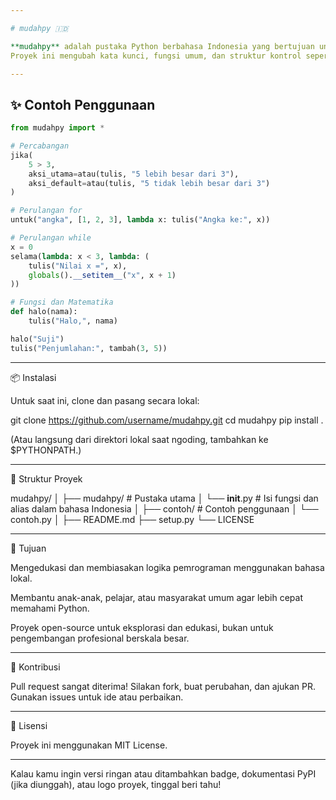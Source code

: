 ```yaml
---

# mudahpy 🇮🇩

**mudahpy** adalah pustaka Python berbahasa Indonesia yang bertujuan untuk mempermudah pemrograman bagi pemula atau pengguna yang lebih nyaman dengan bahasa Indonesia.  
Proyek ini mengubah kata kunci, fungsi umum, dan struktur kontrol seperti `if`, `for`, `while`, `def`, `lambda`, dan lainnya agar lebih mudah dipahami.

---
```


## ✨ Contoh Penggunaan

```python
from mudahpy import *

# Percabangan
jika(
    5 > 3,
    aksi_utama=atau(tulis, "5 lebih besar dari 3"),
    aksi_default=atau(tulis, "5 tidak lebih besar dari 3")
)

# Perulangan for
untuk("angka", [1, 2, 3], lambda x: tulis("Angka ke:", x))

# Perulangan while
x = 0
selama(lambda: x < 3, lambda: (
    tulis("Nilai x =", x),
    globals().__setitem__("x", x + 1)
))

# Fungsi dan Matematika
def halo(nama):
    tulis("Halo,", nama)

halo("Suji")
tulis("Penjumlahan:", tambah(3, 5))

```
---

📦 Instalasi

Untuk saat ini, clone dan pasang secara lokal:

git clone https://github.com/username/mudahpy.git
cd mudahpy
pip install .

(Atau langsung dari direktori lokal saat ngoding, tambahkan ke $PYTHONPATH.)


---

📁 Struktur Proyek

mudahpy/
│
├── mudahpy/           # Pustaka utama
│   └── __init__.py    # Isi fungsi dan alias dalam bahasa Indonesia
│
├── contoh/            # Contoh penggunaan
│   └── contoh.py
│
├── README.md
├── setup.py
└── LICENSE


---

🎯 Tujuan

Mengedukasi dan membiasakan logika pemrograman menggunakan bahasa lokal.

Membantu anak-anak, pelajar, atau masyarakat umum agar lebih cepat memahami Python.

Proyek open-source untuk eksplorasi dan edukasi, bukan untuk pengembangan profesional berskala besar.



---

🤝 Kontribusi

Pull request sangat diterima!
Silakan fork, buat perubahan, dan ajukan PR.
Gunakan issues untuk ide atau perbaikan.


---

📝 Lisensi

Proyek ini menggunakan MIT License.

---

Kalau kamu ingin versi ringan atau ditambahkan badge, dokumentasi PyPI (jika diunggah), atau logo proyek, tinggal beri tahu!
